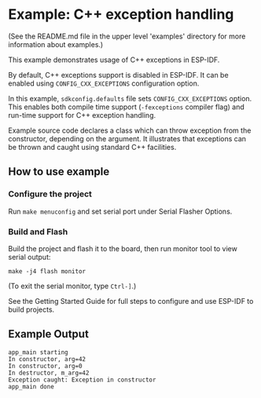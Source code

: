 # Example: C++ exception handling

(See the README.md file in the upper level 'examples' directory for more information about examples.)

This example demonstrates usage of C++ exceptions in ESP-IDF.

By default, C++ exceptions support is disabled in ESP-IDF. It can be enabled using `CONFIG_CXX_EXCEPTIONS` configuration option.

In this example, `sdkconfig.defaults` file sets `CONFIG_CXX_EXCEPTIONS` option. This enables both compile time support (`-fexceptions` compiler flag) and run-time support for C++ exception handling.

Example source code declares a class which can throw exception from the constructor, depending on the argument. It illustrates that exceptions can be thrown and caught using standard C++ facilities.

## How to use example

### Configure the project

Run `make menuconfig` and set serial port under Serial Flasher Options.

### Build and Flash

Build the project and flash it to the board, then run monitor tool to view serial output:

```
make -j4 flash monitor
```

(To exit the serial monitor, type ``Ctrl-]``.)

See the Getting Started Guide for full steps to configure and use ESP-IDF to build projects.

## Example Output

```
app_main starting
In constructor, arg=42
In constructor, arg=0
In destructor, m_arg=42
Exception caught: Exception in constructor
app_main done
```

